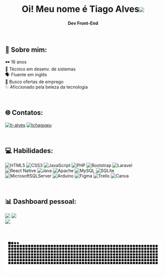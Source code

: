 <h1 align="center">Oi! Meu nome é Tiago Alves<img src="https://raw.githubusercontent.com/iampavangandhi/iampavangandhi/master/gifs/Hi.gif" width="30"></h1>
<h4 align="center">Dev Front-End</h4>

<br>

## 💫 Sobre mim:
🕶️ 16 anos<br>📑 Técnico em desenv. de sistemas<br>🗣️ Fluente em inglês<br>🔎 Busco ofertas de emprego<br>✨ Aficcionado pela beleza da tecnologia

<br>

## 🌐 Contatos:
<!-- [![Instagram](https://img.shields.io/badge/Instagram-%23E4405F.svg?logo=Instagram&logoColor=white)](https://instagram.com/tchaguwu) 
[![LinkedIn](https://img.shields.io/badge/LinkedIn-%230077B5.svg?logo=linkedin&logoColor=white)](https://linkedin.com/in/ti-alves) -->
<p align="left">
<a href="https://linkedin.com/in/ti-alves" target="blank"><img align="center" src="https://raw.githubusercontent.com/rahuldkjain/github-profile-readme-generator/master/src/images/icons/Social/linked-in-alt.svg" alt="ti-alves" height="30" width="40" /></a>
<a href="https://instagram.com/tchaguwu" target="blank"><img align="center" src="https://raw.githubusercontent.com/rahuldkjain/github-profile-readme-generator/master/src/images/icons/Social/instagram.svg" alt="tchaguwu" height="30" width="40" /></a>
</p>

<br>

## 💻 Habilidades: 
![HTML5](https://img.shields.io/badge/html5-%23E34F26.svg?style=for-the-badge&logo=html5&logoColor=white)
![CSS3](https://img.shields.io/badge/css3-%231572B6.svg?style=for-the-badge&logo=css3&logoColor=white) 
![JavaScript](https://img.shields.io/badge/javascript-%23323330.svg?style=for-the-badge&logo=javascript&logoColor=%23F7DF1E) 
![PHP](https://img.shields.io/badge/php-%23777BB4.svg?style=for-the-badge&logo=php&logoColor=white) 
![Bootstrap](https://img.shields.io/badge/bootstrap-%23563D7C.svg?style=for-the-badge&logo=bootstrap&logoColor=white) 
![Laravel](https://img.shields.io/badge/laravel-%23FF2D20.svg?style=for-the-badge&logo=laravel&logoColor=white) 
![React Native](https://img.shields.io/badge/react_native-%2320232a.svg?style=for-the-badge&logo=react&logoColor=%2361DAFB) 
![Java](https://img.shields.io/badge/java-%23ED8B00.svg?style=for-the-badge&logo=java&logoColor=white) 
![Apache](https://img.shields.io/badge/apache-%23D42029.svg?style=for-the-badge&logo=apache&logoColor=white) 
![MySQL](https://img.shields.io/badge/mysql-%2300f.svg?style=for-the-badge&logo=mysql&logoColor=white) 
![SQLite](https://img.shields.io/badge/sqlite-%2307405e.svg?style=for-the-badge&logo=sqlite&logoColor=white) 
![MicrosoftSQLServer](https://img.shields.io/badge/Microsoft%20SQL%20Sever-CC2927?style=for-the-badge&logo=microsoft%20sql%20server&logoColor=white) 
![Arduino](https://img.shields.io/badge/-Arduino-00979D?style=for-the-badge&logo=Arduino&logoColor=white)
![Figma](https://img.shields.io/badge/figma-%23F24E1E.svg?style=for-the-badge&logo=figma&logoColor=white) 
![Trello](https://img.shields.io/badge/Trello-%23026AA7.svg?style=for-the-badge&logo=Trello&logoColor=white) 
![Canva](https://img.shields.io/badge/Canva-%2300C4CC.svg?style=for-the-badge&logo=Canva&logoColor=white) 	

<!-- Estudando, futuramente estarão nas habilidades -->
<!-- ![TypeScript](https://img.shields.io/badge/typescript-%23007ACC.svg?style=for-the-badge&logo=typescript&logoColor=white) -->
<!-- ![Angular](https://img.shields.io/badge/angular-%23DD0031.svg?style=for-the-badge&logo=angular&logoColor=white) -->
<!-- ![Vue.js](https://img.shields.io/badge/vuejs-%2335495e.svg?style=for-the-badge&logo=vuedotjs&logoColor=%234FC08D) -->
<!-- ![NodeJS](https://img.shields.io/badge/node.js-6DA55F?style=for-the-badge&logo=node.js&logoColor=white) -->
<!-- ![React](https://img.shields.io/badge/react-%2320232a.svg?style=for-the-badge&logo=react&logoColor=%2361DAFB) -->

<br>

## 📊 Dashboard pessoal:
![](https://github-readme-stats.vercel.app/api?username=Ti-Alves&theme=tokyonight&hide_border=false&include_all_commits=true&count_private=true)
![](https://github-readme-streak-stats.herokuapp.com/?user=Ti-Alves&theme=tokyonight&hide_border=false)<br>
![](https://github-readme-stats.vercel.app/api/top-langs/?username=Ti-Alves&theme=tokyonight&hide_border=false&include_all_commits=true&count_private=true&layout=compact)

<br>
  
![Snake animation](https://github.com/Ti-Alves/Ti-Alves/blob/output/github-contribution-grid-snake.svg)
